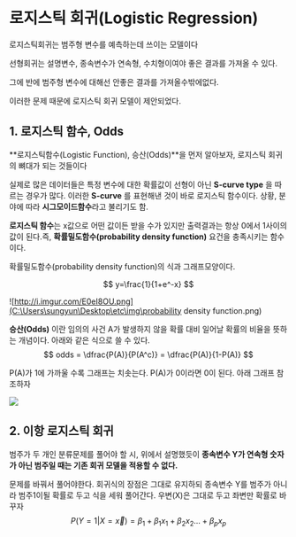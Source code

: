# 로지스틱 회귀(Logistic Regression)

로지스틱회귀는 범주형 변수를 예측하는데 쓰이는 모델이다

선형회귀는 설명변수, 종속변수가 연속형, 수치형이여야 좋은 결과를 가져올 수 있다.

그에 반에 범주형 변수에 대해선 안좋은 결과를 가져올수밖에없다.

이러한 문제 때문에 로지스틱 회귀 모델이 제안되었다.

## 1. 로지스틱 함수, Odds

**로지스틱함수(Logistic Function), 승산(Odds)**을 먼저 알아보자, 로지스틱 회귀의 뼈대가 되는 것들이다

실제로 많은 데이터들은 특정 변수에 대한 확률값이 선형이 아닌 **S-curve type** 을 따르는 경우가 많다. 이러한 **S-curve** 를 표현해낸 것이 바로 로지스틱 함수이다. 상황, 분야에 따라 **시그모이드함수**라고 불리기도 함.

**로지스틱 함수**는 x값으로 어떤 값이든 받을 수가 있지만 출력결과는 항상 0에서 1사이의 값이 된다.즉, **확률밀도함수(probability density function)** 요건을 충족시키는 함수이다.

확률밀도함수(probability density function)의 식과 그래프모양이다.


$$
y=\frac{1}{1+e^-x}
$$


![http://i.imgur.com/E0eI8OU.png](C:\Users\sungyun\Desktop\etc\img\probability density function.png)



**승산(Odds)** 이란 임의의 사건 A가 발생하지 않을 확률 대비 일어날 확률의 비율을 뜻하는 개념이다. 아래와 같은 식으로 쓸 수 있다.
$$
odds = \dfrac{P(A)}{P(A^c)} = \dfrac{P(A)}{1-P(A)}
$$


P(A)가 1에 가까울 수록 그래프는 치솟는다. P(A)가 0이라면 0이 된다. 아래 그래프 참조하자

![](C:\Users\sungyun\Desktop\etc\img\odds(승산).png)

## 2. 이항 로지스틱 회귀

범주가 두 개인 분류문제를 풀어야 할 시,  위에서 설명했듯이 **종속변수 Y가 연속형 숫자가 아닌 범주일 때는 기존 회귀 모델을 적용할 수 없다.**

문제를 바꿔서 풀어야한다. 회귀식의 장점은 그대로 유지하되 종속변수 Y를 범주가 아니라 범주1이될 확률로 두고 식을 세워 풀어간다. 우변(X)은 그대로 두고 좌변만 확률로 바꾸자
$$
P(Y = 1 | X = \overrightarrow{x}) = \beta_1 + \beta_1x_1 + \beta_2x_2 ... +\beta_px_p
$$





